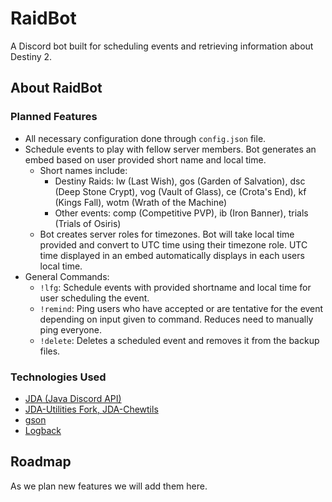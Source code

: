 # RaidBot
A Discord bot built for scheduling events and retrieving information about Destiny 2.

## About RaidBot
### Planned Features
- All necessary configuration done through `config.json` file.
- Schedule events to play with fellow server members. Bot generates an embed based on user provided short name and local time.
	-  Short names include:
		- Destiny Raids: lw (Last Wish), gos (Garden of Salvation), dsc (Deep Stone Crypt), vog (Vault of Glass), ce (Crota's End), kf (Kings Fall), wotm (Wrath of the Machine)
        - Other events: comp (Competitive PVP), ib (Iron Banner), trials (Trials of Osiris)
    - Bot creates server roles for timezones. Bot will take local time provided and convert to UTC time using their timezone role. UTC time displayed in an embed automatically displays in each users local time.
- General Commands:
	- `!lfg`:  Schedule events with provided shortname and local time for user scheduling the event.
	- `!remind`: Ping users who have accepted or are tentative for the event depending on input given to command. Reduces need to manually ping everyone.
	- `!delete`: Deletes a scheduled event and removes it from the backup files.


### Technologies Used
- [JDA (Java Discord API)](https://github.com/DV8FromTheWorld/JDA)
- [JDA-Utilities Fork, JDA-Chewtils](https://github.com/Chew/JDA-Chewtils)
- [gson](https://github.com/google/gson)
- [Logback](https://logback.qos.ch/)

## Roadmap
As we plan new features we will add them here.
